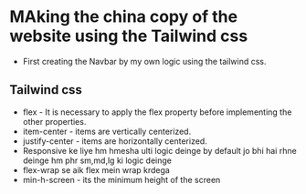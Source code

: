 # MAking the china copy of the website using the Tailwind css

- First creating the Navbar by my own logic using the tailwind css.

## Tailwind css

- flex - It is necessary to apply the flex property before implementing the other properties.
- item-center - items are vertically centerized.
- justify-center - items are horizontally centerized.
- Responsive ke liye hm hmesha ulti logic deinge by default jo bhi hai rhne deinge hm phr sm,md,lg ki logic deinge
- flex-wrap se aik flex mein wrap krdega
- min-h-screen - its the minimum height of the screen
